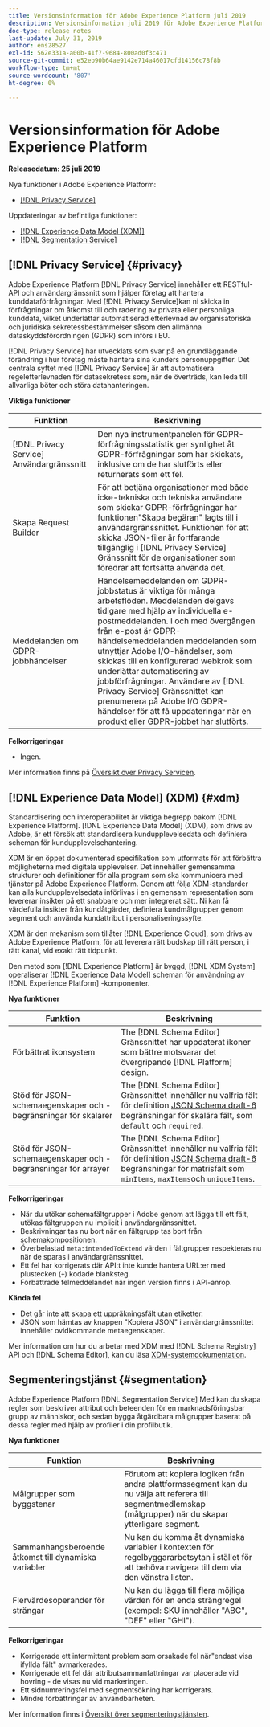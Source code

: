 ```yaml
---
title: Versionsinformation för Adobe Experience Platform juli 2019
description: Versionsinformation juli 2019 för Adobe Experience Platform.
doc-type: release notes
last-update: July 31, 2019
author: ens28527
exl-id: 562e331a-a00b-41f7-9684-800ad0f3c471
source-git-commit: e52eb90b64ae9142e714a46017cfd14156c78f8b
workflow-type: tm+mt
source-wordcount: '807'
ht-degree: 0%

---
```


# Versionsinformation för Adobe Experience Platform

**Releasedatum: 25 juli 2019**

Nya funktioner i Adobe Experience Platform:

* [[!DNL Privacy Service]](#privacy)

Uppdateringar av befintliga funktioner:

* [[!DNL Experience Data Model (XDM)]](#xdm)
* [[!DNL Segmentation Service]](#segmentation)

## [!DNL Privacy Service] {#privacy}

Adobe Experience Platform [!DNL Privacy Service] innehåller ett RESTful-API och användargränssnitt som hjälper företag att hantera kunddataförfrågningar. Med [!DNL Privacy Service]kan ni skicka in förfrågningar om åtkomst till och radering av privata eller personliga kunddata, vilket underlättar automatiserad efterlevnad av organisatoriska och juridiska sekretessbestämmelser såsom den allmänna dataskyddsförordningen (GDPR) som införs i EU.

[!DNL Privacy Service] har utvecklats som svar på en grundläggande förändring i hur företag måste hantera sina kunders personuppgifter. Det centrala syftet med [!DNL Privacy Service] är att automatisera regelefterlevnaden för datasekretess som, när de överträds, kan leda till allvarliga böter och störa datahanteringen.

**Viktiga funktioner**

| Funktion | Beskrivning |
|---|---|
| [!DNL Privacy Service] Användargränssnitt | Den nya instrumentpanelen för GDPR-förfrågningsstatistik ger synlighet åt GDPR-förfrågningar som har skickats, inklusive om de har slutförts eller returnerats som ett fel. |
| Skapa Request Builder | För att betjäna organisationer med både icke-tekniska och tekniska användare som skickar GDPR-förfrågningar har funktionen&quot;Skapa begäran&quot; lagts till i användargränssnittet. Funktionen för att skicka JSON-filer är fortfarande tillgänglig i [!DNL Privacy Service] Gränssnitt för de organisationer som föredrar att fortsätta använda det. |
| Meddelanden om GDPR-jobbhändelser | Händelsemeddelanden om GDPR-jobbstatus är viktiga för många arbetsflöden. Meddelanden delgavs tidigare med hjälp av individuella e-postmeddelanden. I och med övergången från e-post är GDPR-händelsemeddelanden meddelanden som utnyttjar Adobe I/O-händelser, som skickas till en konfigurerad webkrok som underlättar automatisering av jobbförfrågningar. Användare av [!DNL Privacy Service] Gränssnittet kan prenumerera på Adobe I/O GDPR-händelser för att få uppdateringar när en produkt eller GDPR-jobbet har slutförts. |

**Felkorrigeringar**

* Ingen.

Mer information finns på [Översikt över Privacy Servicen](../../privacy-service/home.md).

## [!DNL Experience Data Model] (XDM) {#xdm}

Standardisering och interoperabilitet är viktiga begrepp bakom [!DNL Experience Platform]. [!DNL Experience Data Model] (XDM), som drivs av Adobe, är ett försök att standardisera kundupplevelsedata och definiera scheman för kundupplevelsehantering.

XDM är en öppet dokumenterad specifikation som utformats för att förbättra möjligheterna med digitala upplevelser. Det innehåller gemensamma strukturer och definitioner för alla program som ska kommunicera med tjänster på Adobe Experience Platform. Genom att följa XDM-standarder kan alla kundupplevelsedata införlivas i en gemensam representation som levererar insikter på ett snabbare och mer integrerat sätt. Ni kan få värdefulla insikter från kundåtgärder, definiera kundmålgrupper genom segment och använda kundattribut i personaliseringssyfte.

XDM är den mekanism som tillåter [!DNL Experience Cloud], som drivs av Adobe Experience Platform, för att leverera rätt budskap till rätt person, i rätt kanal, vid exakt rätt tidpunkt.

Den metod som [!DNL Experience Platform] är byggd, [!DNL XDM System] operaliserar [!DNL Experience Data Model] scheman för användning av [!DNL Experience Platform] -komponenter.

**Nya funktioner**

| Funktion | Beskrivning |
|---|---|
| Förbättrat ikonsystem | The [!DNL Schema Editor] Gränssnittet har uppdaterat ikoner som bättre motsvarar det övergripande [!DNL Platform] design. |
| Stöd för JSON-schemaegenskaper och -begränsningar för skalarer | The [!DNL Schema Editor] Gränssnittet innehåller nu valfria fält för definition [JSON Schema draft-6](https://tools.ietf.org/html/draft-wright-json-schema-01) begränsningar för skalära fält, som `default` och `required`. |
| Stöd för JSON-schemaegenskaper och -begränsningar för arrayer | The [!DNL Schema Editor] Gränssnittet innehåller nu valfria fält för definition [JSON Schema draft-6](https://tools.ietf.org/html/draft-wright-json-schema-01) begränsningar för matrisfält som `minItems`, `maxItems`och `uniqueItems`. |

**Felkorrigeringar**

* När du utökar schemafältgrupper i Adobe genom att lägga till ett fält, utökas fältgruppen nu implicit i användargränssnittet.
* Beskrivningar tas nu bort när en fältgrupp tas bort från schemakompositionen.
* Överbelastad `meta:intendedToExtend` värden i fältgrupper respekteras nu när de sparas i användargränssnittet.
* Ett fel har korrigerats där API:t inte kunde hantera URL:er med plustecken (`+`) kodade blanksteg.
* Förbättrade felmeddelandet när ingen version finns i API-anrop.

**Kända fel**

* Det går inte att skapa ett uppräkningsfält utan etiketter.
* JSON som hämtas av knappen &quot;Kopiera JSON&quot; i användargränssnittet innehåller ovidkommande metaegenskaper.

Mer information om hur du arbetar med XDM med [!DNL Schema Registry] API och [!DNL Schema Editor], kan du läsa [XDM-systemdokumentation](../../xdm/home.md).

## Segmenteringstjänst {#segmentation}

Adobe Experience Platform [!DNL Segmentation Service] Med kan du skapa regler som beskriver attribut och beteenden för en marknadsföringsbar grupp av människor, och sedan bygga åtgärdbara målgrupper baserat på dessa regler med hjälp av profiler i din profilbutik.

**Nya funktioner**

| Funktion | Beskrivning |
| -----------| ---------- |
| Målgrupper som byggstenar | Förutom att kopiera logiken från andra plattformssegment kan du nu välja att referera till segmentmedlemskap (målgrupper) när du skapar ytterligare segment. |
| Sammanhangsberoende åtkomst till dynamiska variabler | Nu kan du komma åt dynamiska variabler i kontexten för regelbyggararbetsytan i stället för att behöva navigera till dem via den vänstra listen. |
| Flervärdesoperander för strängar | Nu kan du lägga till flera möjliga värden för en enda strängregel (exempel: SKU innehåller &quot;ABC&quot;, &quot;DEF&quot; eller &quot;GHI&quot;). |

**Felkorrigeringar**

* Korrigerade ett intermittent problem som orsakade fel när&quot;endast visa ifyllda fält&quot; avmarkerades.
* Korrigerade ett fel där attributsammanfattningar var placerade vid hovring - de visas nu vid markeringen.
* Ett sidnumreringsfel med segmentsökning har korrigerats.
* Mindre förbättringar av användbarheten.

Mer information finns i [Översikt över segmenteringstjänsten](../../segmentation/home.md).
